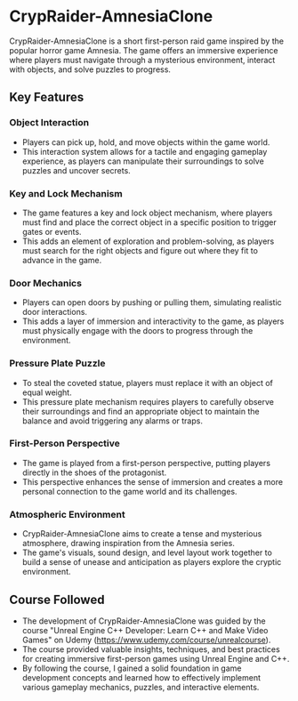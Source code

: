 # CrypRaider-AmnesiaClone

CrypRaider-AmnesiaClone is a short first-person raid game inspired by the popular horror game Amnesia. The game offers an immersive experience where players must navigate through a mysterious environment, interact with objects, and solve puzzles to progress.

## Key Features

### Object Interaction
- Players can pick up, hold, and move objects within the game world.
- This interaction system allows for a tactile and engaging gameplay experience, as players can manipulate their surroundings to solve puzzles and uncover secrets.

### Key and Lock Mechanism
- The game features a key and lock object mechanism, where players must find and place the correct object in a specific position to trigger gates or events.
- This adds an element of exploration and problem-solving, as players must search for the right objects and figure out where they fit to advance in the game.

### Door Mechanics
- Players can open doors by pushing or pulling them, simulating realistic door interactions.
- This adds a layer of immersion and interactivity to the game, as players must physically engage with the doors to progress through the environment.

### Pressure Plate Puzzle
- To steal the coveted statue, players must replace it with an object of equal weight.
- This pressure plate mechanism requires players to carefully observe their surroundings and find an appropriate object to maintain the balance and avoid triggering any alarms or traps.

### First-Person Perspective
- The game is played from a first-person perspective, putting players directly in the shoes of the protagonist.
- This perspective enhances the sense of immersion and creates a more personal connection to the game world and its challenges.

### Atmospheric Environment
- CrypRaider-AmnesiaClone aims to create a tense and mysterious atmosphere, drawing inspiration from the Amnesia series.
- The game's visuals, sound design, and level layout work together to build a sense of unease and anticipation as players explore the cryptic environment.

## Course Followed
- The development of CrypRaider-AmnesiaClone was guided by the course "Unreal Engine C++ Developer: Learn C++ and Make Video Games" on Udemy (https://www.udemy.com/course/unrealcourse).
- The course provided valuable insights, techniques, and best practices for creating immersive first-person games using Unreal Engine and C++.
- By following the course, I gained a solid foundation in game development concepts and learned how to effectively implement various gameplay mechanics, puzzles, and interactive elements.
